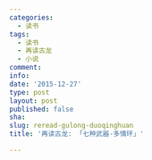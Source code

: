 ```yaml
---
categories:
  - 读书
tags:
  - 读书
  - 再读古龙
  - 小说
comment: 
info: 
date: '2015-12-27'
type: post
layout: post
published: false
sha: 
slug: reread-gulong-duoqinghuan
title: '再读古龙: 「七种武器-多情环」'

---
```


